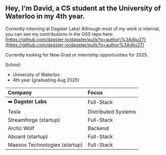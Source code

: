 ## Hey, I'm David, a CS student at the University of Waterloo in my 4th year. 

Currently interning at Dagster Labs! Although most of my work is internal, you can see my contributions in the OSS repo here: [https://github.com/dagster-io/dagster/pulls?q=author\%3Adliu27](https://github.com/dagster-io/dagster/pulls?q=author%3Adliu27)

Currently looking for New Grad or internship opportunities for 2025.

School:
- University of Waterloo
- 4th year (graduating Aug 2025)

| **Company**                          | **Focus**           |
|:-------------------------------------|:--------------------|
| ➡️ **Dagster Labs**                   | Full-Stack          |
| Tesla                                | Distributed Systems |
| Streamforge (startup)                | Full-Stack          |
| Arctic Wolf                          | Backend             |
| Aboard (startup)                     | Full-Stack          |
| Maesos Technologies (startup)        | Full-Stack          |
